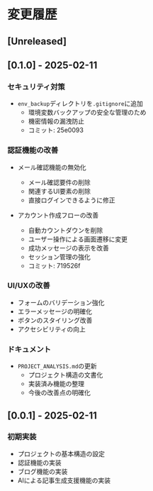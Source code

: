 # 変更履歴

## [Unreleased]

## [0.1.0] - 2025-02-11

### セキュリティ対策
- `env_backup`ディレクトリを`.gitignore`に追加
  - 環境変数バックアップの安全な管理のため
  - 機密情報の漏洩防止
  - コミット: 25e0093

### 認証機能の改善
- メール確認機能の無効化
  - メール確認要件の削除
  - 関連するUI要素の削除
  - 直接ログインできるように修正

- アカウント作成フローの改善
  - 自動カウントダウンを削除
  - ユーザー操作による画面遷移に変更
  - 成功メッセージの表示を改善
  - セッション管理の強化
  - コミット: 719526f

### UI/UXの改善
- フォームのバリデーション強化
- エラーメッセージの明確化
- ボタンのスタイリング改善
- アクセシビリティの向上

### ドキュメント
- `PROJECT_ANALYSIS.md`の更新
  - プロジェクト構造の文書化
  - 実装済み機能の整理
  - 今後の改善点の明確化

## [0.0.1] - 2025-02-11

### 初期実装
- プロジェクトの基本構造の設定
- 認証機能の実装
- ブログ機能の実装
- AIによる記事生成支援機能の実装 